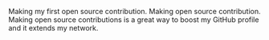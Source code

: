 Making my first open source contribution. Making open source contribution. Making open source contributions is a great way to boost my GitHub profile and it extends my network.
